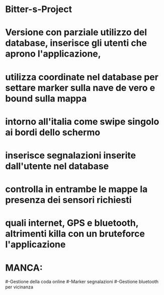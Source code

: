 # Bitter-s-Project
# Versione con parziale utilizzo del database, inserisce gli utenti che aprono l'applicazione, 
# utilizza coordinate nel database per settare marker sulla nave de vero e bound sulla mappa 
# intorno all'italia come swipe singolo ai bordi dello schermo
# inserisce segnalazioni inserite dall'utente nel database
# controlla in entrambe le mappe la presenza dei sensori richiesti
# quali internet, GPS e bluetooth, altrimenti killa con un bruteforce l'applicazione
# 
# MANCA:
#-Gestione della coda online
#-Marker segnalazioni
#-Gestione bluetooth per vicinanza
